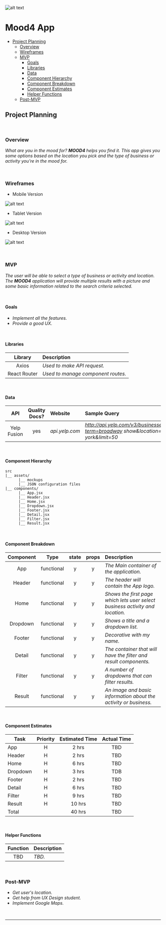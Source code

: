 ![alt text](https://gph.is/2xTl4Bo "space gif")
# Mood4 App

- [Project Planning](#Project-Planning)
  - [Overview](#Overview)
  - [Wireframes](#Wireframes)
  - [MVP](#MVP)
    - [Goals](#Goals)
    - [Libraries](#Libraries)
    - [Data](#Data)
    - [Component Hierarchy](#Component-Hierarchy)
    - [Component Breakdown](#Component-Breakdown)
    - [Component Estimates](#Component-Estimates)
    - [Helper Functions](#Helper-Functions)
  - [Post-MVP](#Post-MVP)
<!-- - [Project Delivery](#Project-Delivery)
  - [Code Showcase](#Code-Showcase)
  - [Code Issues & Resolutions](#Code-Issues--Resolutions) -->

## Project Planning

<br>

### Overview

_What are you in the mood for? **MOOD4** helps you find it. This app gives you some options based on the location you pick and the type of business or activity you’re in the mood for._

<br>

### Wireframes

- Mobile Version

![alt text](https://i.imgur.com/5ZpfaNW.png "mobile mockup")

- Tablet Version

![alt text](https://i.imgur.com/cis2Kp4.png "tablet mockup")

- Desktop Version

![alt text](https://i.imgur.com/RiGUmxs.png "desktop mockup")

<br>

### MVP

_The user will be able to select a type of business or activity and location. The **MOOD4** application will provide multiple results with a picture and some basic information related to the search criteria selected._

<br>

#### Goals

- _Implement all the features._
- _Provide a good UX._

<br>

#### Libraries

|     Library      | Description                                |
| :--------------: | :----------------------------------------- |
|   Axios   | _Used to make API request._ |
|   React Router   | _Used to manage component routes._ |

<br>

#### Data

|    API     | Quality Docs? | Website       | Sample Query                            |
| :--------: | :-----------: | :------------ | :-------------------------------------- |
| Yelp Fusion|      yes      | _api.yelp.com_ | _http://api.yelp.com/v3/businesses/search?term=broadway show&location=new-york&limit=50_ |

<br>

#### Component Hierarchy

```
src
|__ assets/
      |__ mockups
      |__ JSON configuration files
|__ components/
      |__ App.jsx
      |__ Header.jsx
      |__ Home.jsx
      |__ Dropdown.jsx
      |__ Footer.jsx
      |__ Detail.jsx
      |__ Filter.jsx
      |__ Result.jsx
```

<br>

#### Component Breakdown

|  Component   |    Type    | state | props | Description                                                      |
| :----------: | :--------: | :---: | :---: | :--------------------------------------------------------------- |
|      App     | functional |   y   |   y   | _The Main container of the application._               |
|    Header    | functional |   y   |   y   | _The header will contain the App logo._               |
|  Home  | functional |   y   |   y   | _Shows the first page which lets user select business activity and location._       |
|   Dropdown    |   functional    |   y   |   y   | _Shows a title and a dropdown list._      |
|    Footer    | functional |   y   |   y   | _Decorative with my name._ |
|    Detail    | functional |   y   |   y   | _The container that will have the filter and result components._               |
|    Filter    | functional |   y   |   y   | _A number of dropdowns that can filter results._              |
|    Result    | functional |   y   |   y   | _An image and basic information about the activity or business._              |

<br>

#### Component Estimates

| Task                | Priority | Estimated Time | Actual Time |
| ------------------- | :------: | :------------: | :---------: |
| App                 |    H     |     2 hrs      |     TBD     |
| Header              |    H     |     2 hrs      |     TBD     |
| Home                |    H     |     6 hrs      |     TBD     |
| Dropdown            |    H     |     3 hrs      |     TDB     |
| Footer              |    H     |     2 hrs      |     TBD     |
| Detail              |    H     |     6 hrs      |     TBD     |
| Filter              |    H     |     9 hrs      |     TBD     |
| Result              |    H     |     10 hrs     |     TBD     |
| Total               |          |     40 hrs     |     TBD     |

<br>

#### Helper Functions

|  Function  | Description                                |
| :--------: | :----------------------------------------- |
| TBD | _TBD._ |

<br>

### Post-MVP

- _Get user's location._
- _Get help from UX Design student._
- _Implement Google Maps._


<br>

***
<!-- 
## Project Delivery

### Code Showcase

> Use this section to include a brief code snippet of functionality that you are proud of and a brief description.

### Code Issues & Resolutions

> Use this section to list of all major issues encountered and their resolution, if you'd like. -->